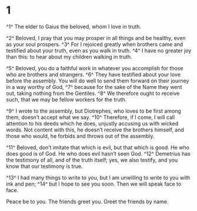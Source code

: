 # 1 
^1^ The elder to Gaius the beloved, whom I love in truth. 

^2^ Beloved, I pray that you may prosper in all things and be healthy, even as your soul prospers. ^3^ For I rejoiced greatly when brothers came and testified about your truth, even as you walk in truth. ^4^ I have no greater joy than this: to hear about my children walking in truth. 

^5^ Beloved, you do a faithful work in whatever you accomplish for those who are brothers and strangers. ^6^ They have testified about your love before the assembly. You will do well to send them forward on their journey in a way worthy of God, ^7^ because for the sake of the Name they went out, taking nothing from the Gentiles. ^8^ We therefore ought to receive such, that we may be fellow workers for the truth. 

^9^ I wrote to the assembly, but Diotrephes, who loves to be first among them, doesn’t accept what we say. ^10^ Therefore, if I come, I will call attention to his deeds which he does, unjustly accusing us with wicked words. Not content with this, he doesn’t receive the brothers himself, and those who would, he forbids and throws out of the assembly. 

^11^ Beloved, don’t imitate that which is evil, but that which is good. He who does good is of God. He who does evil hasn’t seen God. ^12^ Demetrius has the testimony of all, and of the truth itself; yes, we also testify, and you know that our testimony is true. 

^13^ I had many things to write to you, but I am unwilling to write to you with ink and pen; ^14^ but I hope to see you soon. Then we will speak face to face. 

Peace be to you. The friends greet you. Greet the friends by name. 
